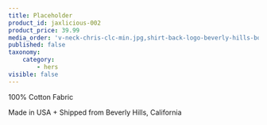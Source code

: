 ```yaml
---
title: Placeholder
product_id: jaxlicious-002
product_price: 39.99
media_order: 'v-neck-chris-clc-min.jpg,shirt-back-logo-beverly-hills-boxing-club-min.jpg'
published: false
taxonomy:
    category:
        - hers
visible: false
---
```


100% Cotton Fabric

Made in USA + Shipped from Beverly Hills, California